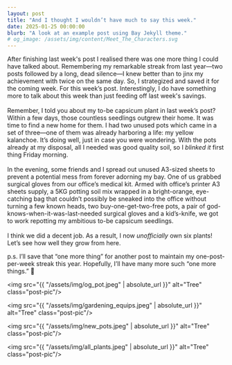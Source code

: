 ```yaml
---
layout: post
title: "And I thought I wouldn’t have much to say this week."
date: 2025-01-25 00:00:00
blurb: "A look at an example post using Bay Jekyll theme."
# og_image: /assets/img/content/Meet_The_Characters.svg
---
```


After finishing last week's post I realised there was one more thing I could have talked about. Remembering my remarkable streak from last year—two posts followed by a long, dead silence—I knew better than to jinx my achievement with twice on the same day. So, I strategized and saved it for the coming week. For this week’s post. Interestingly, I do have something more to talk about this week than just feeding off last week's savings.
<br>
<br>
Remember, I told you about my to-be capsicum plant in last week’s post? Within a few days, those countless seedlings outgrew their home. It was time to find a new home for them. I had two unused pots which came in a set of three—one of them was already harboring a life: my yellow kalanchoe. It’s doing well, just in case you were wondering. With the pots already at my disposal, all I needed was good quality soil, so I <i>blinked it</i> first thing Friday morning.
<br>
<br>
In the evening, some friends and I spread out unused A3-sized sheets to prevent a potential mess from forever adorning my bay. One of us grabbed surgical gloves from our office’s medical kit. Armed with office’s printer A3 sheets supply, a 5KG potting soil mix wrapped in a bright-orange, eye-catching bag that couldn’t possibly be sneaked into the office without turning a few known heads, two buy-one-get-two-free pots, a pair of god-knows-when-it-was-last-needed surgical gloves and a kid’s-knife, we got to work repotting my ambitious to-be capsicum seedlings.
<br>
<br>
I think we did a decent job. As a result, I now <i>unofficially</i> own six plants! Let’s see how well they grow from here.

p.s. I’ll save that “one more thing” for another post to maintain my one-post-per-week streak this year. Hopefully, I’ll have many more such “one more things.” 🙂

<img src="{{ "/assets/img/og_pot.jpeg" | absolute_url }}" alt="Tree" class="post-pic"/>

<img src="{{ "/assets/img/gardening_equips.jpeg" | absolute_url }}" alt="Tree" class="post-pic"/>

<img src="{{ "/assets/img/new_pots.jpeg" | absolute_url }}" alt="Tree" class="post-pic"/>

<img src="{{ "/assets/img/all_plants.jpeg" | absolute_url }}" alt="Tree" class="post-pic"/>
